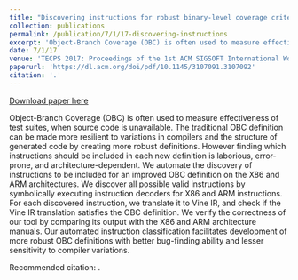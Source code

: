 ```yaml
---
title: "Discovering instructions for robust binary-level coverage criteria"
collection: publications
permalink: /publication/7/1/17-discovering-instructions
excerpt: 'Object-Branch Coverage (OBC) is often used to measure effectiveness of test suites, when source code is unavailable. The traditional OBC definition can be made more resilient to variations in compilers and the structure of generated code by creating more robust definitions. However finding which instructions should be included in each new definition is laborious, error-prone, and architecture-dependent. We automate the discovery of instructions to be included for an improved OBC definition on the X86 and ARM architectures. We discover all possible valid instructions by symbolically executing instruction decoders for X86 and ARM instructions. For each discovered instruction, we translate it to Vine IR, and check if the Vine IR translation satisfies the OBC definition. We verify the correctness of our tool by comparing its output with the X86 and ARM architecture manuals. Our automated instruction classification facilitates development of more robust OBC definitions with better bug-finding ability and lesser sensitivity to compiler variations.'
date: 7/1/17
venue: 'TECPS 2017: Proceedings of the 1st ACM SIGSOFT International Workshop on Testing Embedded and Cyber-Physical Systems'
paperurl: 'https://dl.acm.org/doi/pdf/10.1145/3107091.3107092'
citation: '.'
---
```


<a href='https://dl.acm.org/doi/pdf/10.1145/3107091.3107092'>Download paper here</a>

Object-Branch Coverage (OBC) is often used to measure effectiveness of test suites, when source code is unavailable. The traditional OBC definition can be made more resilient to variations in compilers and the structure of generated code by creating more robust definitions. However finding which instructions should be included in each new definition is laborious, error-prone, and architecture-dependent. We automate the discovery of instructions to be included for an improved OBC definition on the X86 and ARM architectures. We discover all possible valid instructions by symbolically executing instruction decoders for X86 and ARM instructions. For each discovered instruction, we translate it to Vine IR, and check if the Vine IR translation satisfies the OBC definition. We verify the correctness of our tool by comparing its output with the X86 and ARM architecture manuals. Our automated instruction classification facilitates development of more robust OBC definitions with better bug-finding ability and lesser sensitivity to compiler variations.

Recommended citation: .
